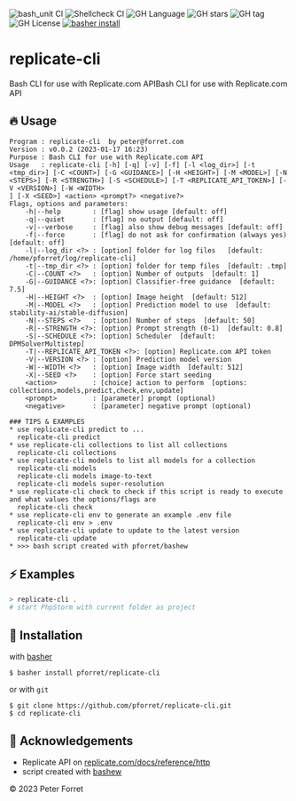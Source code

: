 ![bash_unit CI](https://github.com/pforret/replicate-cli/workflows/bash_unit%20CI/badge.svg)
![Shellcheck CI](https://github.com/pforret/replicate-cli/workflows/Shellcheck%20CI/badge.svg)
![GH Language](https://img.shields.io/github/languages/top/pforret/replicate-cli)
![GH stars](https://img.shields.io/github/stars/pforret/replicate-cli)
![GH tag](https://img.shields.io/github/v/tag/pforret/replicate-cli)
![GH License](https://img.shields.io/github/license/pforret/replicate-cli)
[![basher install](https://img.shields.io/badge/basher-install-white?logo=gnu-bash&style=flat)](https://www.basher.it/package/)

# replicate-cli

Bash CLI for use with Replicate.com APIBash CLI for use with Replicate.com API

## 🔥 Usage

```
Program : replicate-cli  by peter@forret.com
Version : v0.0.2 (2023-01-17 16:23)
Purpose : Bash CLI for use with Replicate.com API
Usage   : replicate-cli [-h] [-q] [-v] [-f] [-l <log_dir>] [-t <tmp_dir>] [-C <COUNT>] [-G <GUIDANCE>] [-H <HEIGHT>] [-M <MODEL>] [-N <STEPS>] [-R <STRENGTH>] [-S <SCHEDULE>] [-T <REPLICATE_API_TOKEN>] [-V <VERSION>] [-W <WIDTH>
] [-X <SEED>] <action> <prompt?> <negative?>
Flags, options and parameters:
    -h|--help        : [flag] show usage [default: off]
    -q|--quiet       : [flag] no output [default: off]
    -v|--verbose     : [flag] also show debug messages [default: off]
    -f|--force       : [flag] do not ask for confirmation (always yes) [default: off]
    -l|--log_dir <?> : [option] folder for log files   [default: /home/pforret/log/replicate-cli]
    -t|--tmp_dir <?> : [option] folder for temp files  [default: .tmp]
    -C|--COUNT <?>   : [option] Number of outputs  [default: 1]
    -G|--GUIDANCE <?>: [option] Classifier-free guidance  [default: 7.5]
    -H|--HEIGHT <?>  : [option] Image height  [default: 512]
    -M|--MODEL <?>   : [option] Prediction model to use  [default: stability-ai/stable-diffusion]
    -N|--STEPS <?>   : [option] Number of steps  [default: 50]
    -R|--STRENGTH <?>: [option] Prompt strength (0-1)  [default: 0.8]
    -S|--SCHEDULE <?>: [option] Scheduler  [default: DPMSolverMultistep]
    -T|--REPLICATE_API_TOKEN <?>: [option] Replicate.com API token
    -V|--VERSION <?> : [option] Prediction model version
    -W|--WIDTH <?>   : [option] Image width  [default: 512]
    -X|--SEED <?>    : [option] Force start seeding
    <action>         : [choice] action to perform  [options: collections,models,predict,check,env,update]
    <prompt>         : [parameter] prompt (optional)
    <negative>       : [parameter] negative prompt (optional)

### TIPS & EXAMPLES
* use replicate-cli predict to ...
  replicate-cli predict
* use replicate-cli collections to list all collections
  replicate-cli collections
* use replicate-cli models to list all models for a collection
  replicate-cli models
  replicate-cli models image-to-text
  replicate-cli models super-resolution
* use replicate-cli check to check if this script is ready to execute and what values the options/flags are
  replicate-cli check
* use replicate-cli env to generate an example .env file
  replicate-cli env > .env
* use replicate-cli update to update to the latest version
  replicate-cli update
* >>> bash script created with pforret/bashew
```

## ⚡️ Examples

```bash
> replicate-cli .
# start PhpStorm with current folder as project
```

## 🚀 Installation

with [basher](https://github.com/basherpm/basher)

	$ basher install pforret/replicate-cli

or with `git`

	$ git clone https://github.com/pforret/replicate-cli.git
	$ cd replicate-cli

## 📝 Acknowledgements

* Replicate API on [replicate.com/docs/reference/http](https://replicate.com/docs/reference/http)
* script created with [bashew](https://github.com/pforret/bashew)

&copy; 2023 Peter Forret

